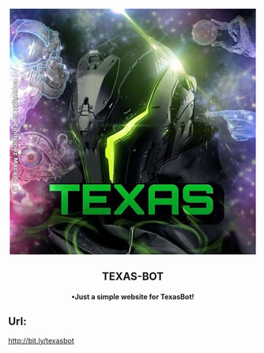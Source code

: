 <p align="center">
  <img src="./public/imgs/texaslogo.jpeg" alt="shinoa" />
</p>

<div align="center">
<h2> TEXAS-BOT </h2>
</div>
<div align="center">
<h4> ▪Just a simple website for TexasBot! </h4>
</div>

## Url:
http://bit.ly/texasbot